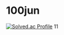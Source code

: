 # 100jun
[![Solved.ac Profile](http://mazassumnida.wtf/api/v2/generate_badge?boj=wlswogur9939)](https://solved.ac/wlswogur9939/)
11
